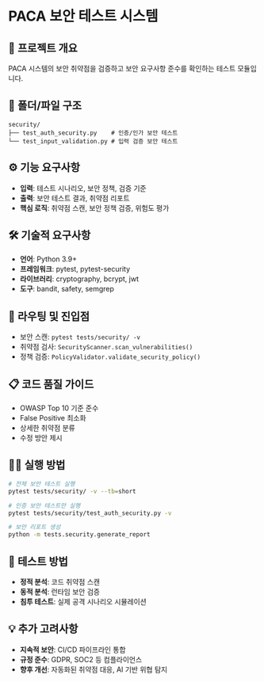 # PACA 보안 테스트 시스템

## 🎯 프로젝트 개요
PACA 시스템의 보안 취약점을 검증하고 보안 요구사항 준수를 확인하는 테스트 모듈입니다.

## 📁 폴더/파일 구조
```
security/
├── test_auth_security.py    # 인증/인가 보안 테스트
└── test_input_validation.py # 입력 검증 보안 테스트
```

## ⚙️ 기능 요구사항
- **입력**: 테스트 시나리오, 보안 정책, 검증 기준
- **출력**: 보안 테스트 결과, 취약점 리포트
- **핵심 로직**: 취약점 스캔, 보안 정책 검증, 위험도 평가

## 🛠️ 기술적 요구사항
- **언어**: Python 3.9+
- **프레임워크**: pytest, pytest-security
- **라이브러리**: cryptography, bcrypt, jwt
- **도구**: bandit, safety, semgrep

## 🚀 라우팅 및 진입점
- 보안 스캔: `pytest tests/security/ -v`
- 취약점 검사: `SecurityScanner.scan_vulnerabilities()`
- 정책 검증: `PolicyValidator.validate_security_policy()`

## 📋 코드 품질 가이드
- OWASP Top 10 기준 준수
- False Positive 최소화
- 상세한 취약점 분류
- 수정 방안 제시

## 🏃‍♂️ 실행 방법
```bash
# 전체 보안 테스트 실행
pytest tests/security/ -v --tb=short

# 인증 보안 테스트만 실행
pytest tests/security/test_auth_security.py -v

# 보안 리포트 생성
python -m tests.security.generate_report
```

## 🧪 테스트 방법
- **정적 분석**: 코드 취약점 스캔
- **동적 분석**: 런타임 보안 검증
- **침투 테스트**: 실제 공격 시나리오 시뮬레이션

## 💡 추가 고려사항
- **지속적 보안**: CI/CD 파이프라인 통합
- **규정 준수**: GDPR, SOC2 등 컴플라이언스
- **향후 개선**: 자동화된 취약점 대응, AI 기반 위협 탐지